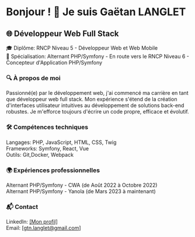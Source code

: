 # Bonjour ! 👋 Je suis Gaëtan LANGLET


## 🌐 Développeur Web Full Stack
🎓 Diplôme: RNCP Niveau 5 - Développeur Web et Web Mobile  
🚀 Spécialisation: Alternant PHP/Symfony - En route vers le RNCP Niveau 6 - Concepteur d'Application PHP/Symfony

### 🔍 À propos de moi  
Passionné(e) par le développement web, j'ai commencé ma carrière en tant que développeur web full stack. Mon expérience s'étend de la création d'interfaces utilisateur intuitives au développement de solutions back-end robustes. Je m'efforce toujours d'écrire un code propre, efficace et évolutif.  

### 🛠 Compétences techniques
Langages: PHP, JavaScript, HTML, CSS, Twig   
Frameworks: Symfony,  React, Vue  
Outils: Git,Docker, Webpack  

### 🌍 Expériences professionnelles
Alternant PHP/Symfony - CWA (de Août 2022 à Octobre 2022)  
Alternant PHP/Symfony - Yanola (de Mars 2023 à maintenant)  

### 📬 Contact
LinkedIn: [[Mon profil]](https://www.linkedin.com/in/ga%C3%ABtan-langlet-web-developpeur/)  
Email: [gtn.langlet@gmail.com]
